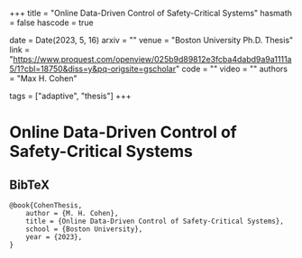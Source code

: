 +++
title = "Online Data-Driven Control of Safety-Critical Systems"
hasmath = false
hascode = true


date = Date(2023, 5, 16)
arxiv = ""
venue = "Boston University Ph.D. Thesis"
link = "https://www.proquest.com/openview/025b9d89812e3fcba4dabd9a9a1111a5/1?cbl=18750&diss=y&pq-origsite=gscholar"
code = ""
video = ""
authors = "Max H. Cohen"

tags = ["adaptive", "thesis"]
+++

# Online Data-Driven Control of Safety-Critical Systems

## BibTeX
```plaintext
@book{CohenThesis,
    author = {M. H. Cohen},
    title = {Online Data-Driven Control of Safety-Critical Systems},
    school = {Boston University},
    year = {2023},
}
```